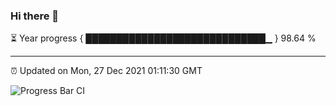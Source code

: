 ### Hi there 👋

⏳ Year progress { █████████████████████████████▁ } 98.64 %

---

⏰ Updated on Mon, 27 Dec 2021 01:11:30 GMT

![Progress Bar CI](https://github.com/ZhaoGui/ZhaoGui/workflows/Progress%20Bar%20CI/badge.svg)
